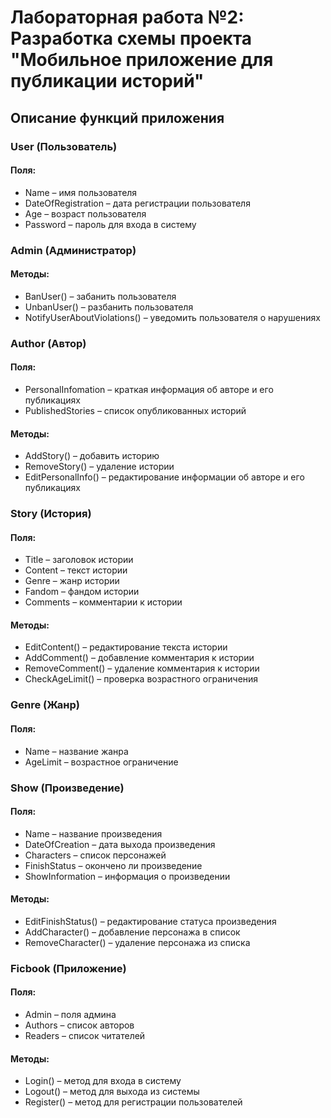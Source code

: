 # Лабораторная работа №2: Разработка схемы проекта "Мобильное приложение для публикации историй"

## Описание функций приложения

### User (Пользователь)

#### Поля:
- Name – имя пользователя
- DateOfRegistration – дата регистрации пользователя
- Age – возраст пользователя 
- Password – пароль для входа в систему

### Admin (Администратор)

#### Методы:
- BanUser() – забанить пользователя
- UnbanUser() – разбанить пользователя
- NotifyUserAboutViolations() – уведомить пользователя о нарушениях

### Author (Автор)

#### Поля:
- PersonalInfomation – краткая информация об авторе и его публикациях
- PublishedStories – список опубликованных историй

#### Методы:
- AddStory() – добавить историю
- RemoveStory() – удаление истории
- EditPersonalInfo() – редактирование информации об авторе и его публикациях

### Story (История)

#### Поля:
- Title – заголовок истории
- Content – текст истории
- Genre – жанр истории
- Fandom – фандом истории
- Comments – комментарии к истории

#### Методы:
- EditContent() – редактирование текста истории
- AddComment() – добавление комментария к истории
- RemoveComment() – удаление комментария к истории
- CheckAgeLimit() – проверка возрастного ограничения

### Genre (Жанр)

#### Поля:
- Name – название жанра
- AgeLimit – возрастное ограничение 

### Show (Произведение)

#### Поля:
- Name – название произведения
- DateOfCreation – дата выхода произведения 
- Characters – список персонажей
- FinishStatus – окончено ли произведение
- ShowInformation – информация о произведении

#### Методы:
- EditFinishStatus() – редактирование статуса произведения
- AddCharacter() – добавление персонажа в список 
- RemoveCharacter() – удаление персонажа из списка 

### Ficbook (Приложение)

#### Поля:
- Admin – поля админа
- Authors – список авторов
- Readers – список читателей

#### Методы:
- Login() – метод для входа в систему
- Logout() – метод для выхода из системы
- Register() – метод для регистрации пользователей
